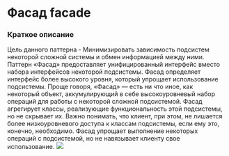 # Фасад facade
### Краткое описание
Цель данного паттерна - Минимизировать зависимость подсистем некоторой сложной системы и обмен информацией между ними.
Паттерн «Фасад» предоставляет унифицированный интерфейс вместо набора интерфейсов некоторой подсистемы.
Фасад определяет интерфейс более высокого уровня, который упрощает использование подсистемы.
Проще говоря, «Фасад» — есть ни что иное, как некоторый объект, аккумулирующий в себе высокоуровневый
набор операций для работы с некоторой сложной подсистемой.
Фасад агрегирует классы, реализующие функциональность этой подсистемы, но не скрывает их.
Важно понимать, что клиент, при этом, не лишается более низкоуровневого доступа к классам подсистемы,
если ему это, конечно, необходимо.
Фасад упрощает выполнение некоторых операций с подсистемой, но не навязывает клиенту свое использование.
![](https://habrastorage.org/r/w1560/getpro/habr/post_images/049/2df/3bf/0492df3bf1fc55c520276c618815298a.jpg)



